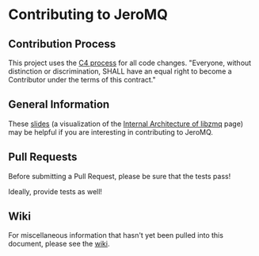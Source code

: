 # Contributing to JeroMQ

## Contribution Process

This project uses the [C4 process](https://rfc.zeromq.org/spec:42/C4/) for all code changes. "Everyone, without distinction or discrimination, SHALL have an equal right to become a Contributor under the terms of this contract."

## General Information

These [slides](http://www.slideshare.net/dongminyu/zeromq-jeromq) (a visualization of the [Internal Architecture of libzmq](http://zeromq.org/whitepapers:architecture) page) may be helpful if you are interesting in contributing to JeroMQ.

## Pull Requests

Before submitting a Pull Request, please be sure that the tests pass!

Ideally, provide tests as well!

## Wiki

For miscellaneous information that hasn't yet been pulled into this document, please see the [wiki](https://github.com/fredoboulo/zeromq-java-api/wiki).

